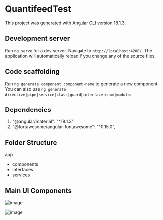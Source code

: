 # QuantifeedTest

This project was generated with [Angular CLI](https://github.com/angular/angular-cli) version 18.1.3.

## Development server

Run `ng serve` for a dev server. Navigate to `http://localhost:4200/`. The application will automatically reload if you change any of the source files.

## Code scaffolding

Run `ng generate component component-name` to generate a new component. You can also use `ng generate directive|pipe|service|class|guard|interface|enum|module`.

## Dependencies
1. "@angular/material": "^18.1.3"
2. "@fortawesome/angular-fontawesome": "^0.15.0",

## Folder Structure
app
  * components
  * interfaces
  * services

## Main UI Components
![image](https://github.com/user-attachments/assets/180206a4-e4b2-424b-a2da-d4d01f287f18)

![image](https://github.com/user-attachments/assets/4fa827d7-57d5-4673-ab4a-95ddab0be144)

